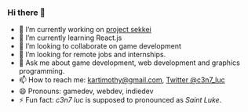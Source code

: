### Hi there 👋

<!--
**c3n7/c3n7** is a ✨ _special_ ✨ repository because its `README.md` (this file) appears on your GitHub profile.

Here are some ideas to get you started:
-->

- 🔭 I’m currently working on [project sekkei](https://github.com/c3n7/project-sekkei)
- 🌱 I’m currently learning React.js
- 👯 I’m looking to collaborate on game development
- 🤔 I’m looking for remote jobs and internships.
- 💬 Ask me about game development, web development and graphics programming.
- 📫 How to reach me: kartimothy@gmail.com, [Twitter @c3n7_luc](https://twitter.com/c3n7_luc)
- 😄 Pronouns: gamedev, webdev, indiedev
- ⚡ Fun fact: *c3n7 luc* is supposed to pronounced as *Saint Luke*.
